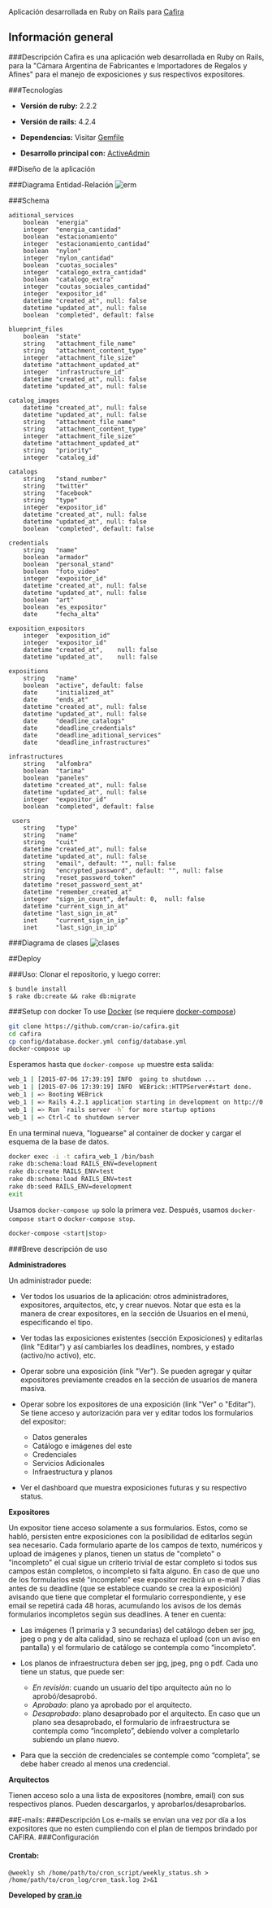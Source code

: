 Aplicación desarrollada en Ruby on Rails para [Cafira](http://www.cafira.com/)
## Información general

###Descripción
Cafira es una aplicación web desarrollada en Ruby on Rails, para la "Cámara Argentina de Fabricantes e Importadores de Regalos y Afines" para el manejo de exposiciones y sus respectivos expositores. 


###Tecnologías
* **Versión de ruby:** 2.2.2

* **Versión de rails:** 4.2.4

* **Dependencias:** Visitar [Gemfile](https://github.com/cran-io/cafira/blob/master/Gemfile)

* **Desarrollo principal con:** [ActiveAdmin](https://github.com/activeadmin/activeadmin)


##Diseño de la aplicación


###Diagrama Entidad-Relación
![erm](http://i.imgur.com/wESt9wn.png)

###Schema

```
aditional_services
	boolean  "energia"
	integer  "energia_cantidad"
	boolean  "estacionamiento"
	integer  "estacionamiento_cantidad"
	boolean  "nylon"
	integer  "nylon_cantidad"
	boolean  "cuotas_sociales"
	integer  "catalogo_extra_cantidad"
	boolean  "catalogo_extra"
	integer  "coutas_sociales_cantidad"
	integer  "expositor_id"
	datetime "created_at", null: false
	datetime "updated_at", null: false
	boolean  "completed", default: false

blueprint_files
	boolean  "state"
	string   "attachment_file_name"
	string   "attachment_content_type"
	integer  "attachment_file_size"
	datetime "attachment_updated_at"
	integer  "infrastructure_id"
	datetime "created_at", null: false
	datetime "updated_at", null: false

catalog_images
    datetime "created_at", null: false
    datetime "updated_at", null: false
    string   "attachment_file_name"
    string   "attachment_content_type"
    integer  "attachment_file_size"
    datetime "attachment_updated_at"
    string   "priority"
    integer  "catalog_id"

catalogs
    string   "stand_number"
    string   "twitter"
    string   "facebook"
    string   "type"
    integer  "expositor_id"
    datetime "created_at", null: false
    datetime "updated_at", null: false
    boolean  "completed", default: false

credentials
    string   "name"
    boolean  "armador"
    boolean  "personal_stand"
    boolean  "foto_video"
    integer  "expositor_id"
    datetime "created_at", null: false
    datetime "updated_at", null: false
    boolean  "art"
    boolean  "es_expositor"
    date     "fecha_alta"

exposition_expositors
    integer  "exposition_id"
    integer  "expositor_id"
    datetime "created_at",    null: false
    datetime "updated_at",    null: false

expositions
    string   "name"
    boolean  "active", default: false
    date     "initialized_at"
    date     "ends_at"
    datetime "created_at", null: false
    datetime "updated_at", null: false
    date     "deadline_catalogs"
    date     "deadline_credentials"
    date     "deadline_aditional_services"
    date     "deadline_infrastructures"

infrastructures
    string   "alfombra"
    boolean  "tarima"
    boolean  "paneles"
    datetime "created_at", null: false
    datetime "updated_at", null: false
    integer  "expositor_id"
    boolean  "completed", default: false

 users
    string   "type"
    string   "name"
    string   "cuit"
    datetime "created_at", null: false
    datetime "updated_at", null: false
    string   "email", default: "", null: false
    string   "encrypted_password", default: "", null: false
    string   "reset_password_token"
    datetime "reset_password_sent_at"
    datetime "remember_created_at"
    integer  "sign_in_count", default: 0,  null: false
    datetime "current_sign_in_at"
    datetime "last_sign_in_at"
    inet     "current_sign_in_ip"
    inet     "last_sign_in_ip"

```


###Diagrama de clases
![clases](http://i.imgur.com/xHbMlVx.png)


##Deploy

###Uso:
Clonar el repositorio, y luego correr:
```{r, engine='bash', count_lines}
$ bundle install
$ rake db:create && rake db:migrate
```

###Setup con docker
To use [Docker](http://www.docker.com) (se requiere [docker-compose](https://docs.docker.com/compose/))
```sh
git clone https://github.com/cran-io/cafira.git
cd cafira
cp config/database.docker.yml config/database.yml
docker-compose up
```
Esperamos hasta que ```docker-compose up``` muestre esta salida:
```sh
web_1 | [2015-07-06 17:39:19] INFO  going to shutdown ...
web_1 | [2015-07-06 17:39:19] INFO  WEBrick::HTTPServer#start done.
web_1 | => Booting WEBrick
web_1 | => Rails 4.2.1 application starting in development on http://0.0.0.0:3000
web_1 | => Run `rails server -h` for more startup options
web_1 | => Ctrl-C to shutdown server
```

En una terminal nueva, "loguearse" al container de docker y cargar el esquema de la base de datos.
```sh
docker exec -i -t cafira_web_1 /bin/bash
rake db:schema:load RAILS_ENV=development
rake db:create RAILS_ENV=test
rake db:schema:load RAILS_ENV=test
rake db:seed RAILS_ENV=development
exit
```
Usamos ```docker-compose up``` solo la primera vez. Después, usamos ```docker-compose start``` o ```docker-compose stop```.
```sh
docker-compose <start|stop>
```

###Breve descripción de uso

__Administradores__

Un administrador puede:

+ Ver todos los usuarios de la aplicación: otros administradores, expositores, arquitectos, etc, y crear nuevos. Notar que esta es la manera de crear expositores, en la sección de Usuarios en el menú, especificando el tipo.

+ Ver todas las exposiciones existentes (sección Exposiciones) y editarlas (link "Editar") y así cambiarles los deadlines, nombres, y estado (activo/no activo), etc.

+ Operar sobre una exposición (link "Ver"). Se pueden agregar y quitar expositores previamente creados en la sección de usuarios de manera masiva.

+ Operar sobre los expositores de una exposición (link "Ver" o "Editar"). Se tiene acceso y autorización para ver y editar todos los formularios del expositor:
    + Datos generales
    + Catálogo e imágenes del este
    + Credenciales
    + Servicios Adicionales
    + Infraestructura y planos 

+ Ver el dashboard que muestra exposiciones futuras y su respectivo status.

__Expositores__

Un expositor tiene acceso solamente a sus formularios. Estos, como se habló, persisten entre exposiciones con la posibilidad de editarlos según sea necesario.
Cada formulario aparte de los campos de texto, numéricos y upload de imágenes y planos, tienen un status de "completo" o "incompleto" el cual sigue un criterio trivial de estar completo si todos sus campos están completos, o incompleto si falta alguno. En caso de que uno de los formularios esté "incompleto" ese expositor recibirá un e-mail 7 días antes de su deadline (que se establece cuando se crea la exposición) avisando que tiene que completar el formulario correspondiente, y ese email se repetirá cada 48 horas, acumulando los avisos de los demás formularios incompletos según sus deadlines.
A tener en cuenta: 
+ Las imágenes (1 primaria y 3 secundarias) del catálogo deben ser jpg, jpeg o png y de alta calidad, sino se rechaza el upload (con un aviso en pantalla) y el formulario de catálogo se contempla como “incompleto”.
+ Los planos de infraestructura deben ser jpg, jpeg, png o pdf. Cada uno tiene un status, que puede ser: 
    + _En revisión_: cuando un usuario del tipo arquitecto aún no lo aprobó/desaprobó.
    + _Aprobado_: plano ya aprobado por el arquitecto.
    + _Desaprobado_: plano desaprobado por el arquitecto.
En caso que un plano sea desaprobado, el formulario de infraestructura se contempla como “incompleto”, debiendo volver a completarlo subiendo un plano nuevo.

+ Para que la sección de credenciales se contemple como “completa”, se debe haber creado al menos una credencial.


__Arquitectos__

Tienen acceso solo a una lista de expositores (nombre, email) con sus respectivos planos. Pueden descargarlos, y aprobarlos/desaprobarlos.

##E-mails:
###Descripción
Los e-mails se envían una vez por día a los expositores que no esten cumpliendo con el plan de tiempos brindado por CAFIRA. 
###Configuración
#### Crontab:
```
@weekly sh /home/path/to/cron_script/weekly_status.sh > /home/path/to/cron_log/cron_task.log 2>&1
```



**Developed by [cran.io](http://cran.io)**